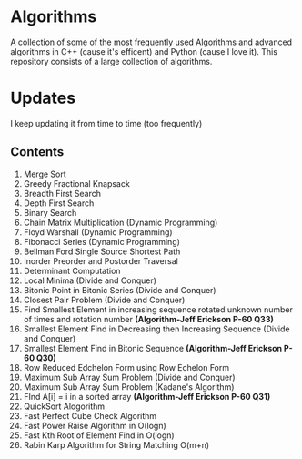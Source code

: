 # Algorithms
A collection of some of the most frequently used Algorithms and advanced algorithms in C++ (cause it's efficent) and Python (cause I love it). This repository consists of a large collection of algorithms.

# Updates
I keep updating it from time to time (too frequently)

## Contents
1. Merge Sort
2. Greedy Fractional Knapsack
3. Breadth First Search
4. Depth First Search
5. Binary Search
6. Chain Matrix Multiplication (Dynamic Programming)
7. Floyd Warshall (Dynamic Programming)
8. Fibonacci Series (Dynamic Programming)
9. Bellman Ford Single Source Shortest Path
10. Inorder Preorder and Postorder Traversal
11. Determinant Computation
12. Local Minima (Divide and Conquer)
13. Bitonic Point in Bitonic Series (Divide and Conquer)
14. Closest Pair Problem (Divide and Conquer)
15. Find Smallest Element in increasing sequence rotated unknown number of times and rotation number **(Algorithm-Jeff Erickson P-60 Q33)**
16. Smallest Element Find in Decreasing then Increasing Sequence (Divide and Conquer)
17. Smallest Element Find in Bitonic Sequence **(Algorithm-Jeff Erickson P-60 Q30)**
18. Row Reduced Edchelon Form using Row Echelon Form
19. Maximum Sub Array Sum Problem (Divide and Conquer)
20. Maximum Sub Array Sum Problem (Kadane's Algorithm)
21. FInd A[i] = i in a sorted array **(Algorithm-Jeff Erickson P-60 Q31)**
22. QuickSort Alogorithm
23. Fast Perfect Cube Check Algorithm
24. Fast Power Raise Algorithm in O(logn)
25. Fast Kth Root of Element Find in O(logn)
26. Rabin Karp Algorithm for String Matching O(m+n)
